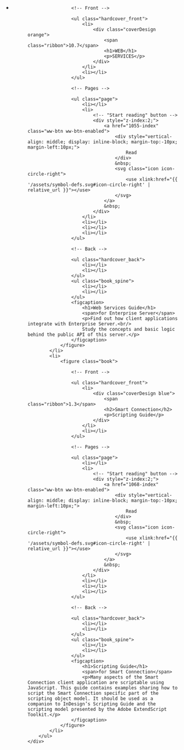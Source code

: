 <div class="container">
	<div class="component">
		<ul class="align">
			<li>
				<figure class="book">

					<!-- Front -->
					
					<ul class="hardcover_front">
						<li>
							<div class="coverDesign orange">
								<span class="ribbon">10.7</span>
								<h1>WEB</h1>
								<p>SERVICES</p>
							</div>
						</li>
						<li></li>
					</ul>

					<!-- Pages -->

					<ul class="page">
						<li></li>
						<li>
							<!-- "Start reading" button -->
							<div style="z-index:2;">
								<a href="1055-index" class="ww-btn ww-btn-enabled">
									<div style="vertical-align: middle; display: inline-block; margin-top:-10px; margin-left:10px;">
										Read
									</div>
									&nbsp;
									<svg class="icon icon-circle-right">
										<use xlink:href="{{ '/assets/symbol-defs.svg#icon-circle-right' | relative_url }}"></use>
									</svg>
								</a>
								&nbsp;
							</div>
						</li>
						<li></li>
						<li></li>
						<li></li>
					</ul>

					<!-- Back -->

					<ul class="hardcover_back">
						<li></li>
						<li></li>
					</ul>
					<ul class="book_spine">
						<li></li>
						<li></li>
					</ul>
					<figcaption>
						<h1>Web Services Guide</h1>
						<span>for Enterprise Server</span>
						<p>Find out how client applications integrate with Enterprise Server.<br/> 
						Study the concepts and basic logic behind the public API of this server.</p>
					</figcaption>
				</figure>
			</li>
			<li>
				<figure class="book">

					<!-- Front -->
					
					<ul class="hardcover_front">
						<li>
							<div class="coverDesign blue">
								<span class="ribbon">1.3</span>
								<h2>Smart Connection</h2>
								<p>Scripting Guide</p>
							</div>
						</li>
						<li></li>
					</ul>

					<!-- Pages -->

					<ul class="page">
						<li></li>
						<li>
							<!-- "Start reading" button -->
							<div style="z-index:2;">
								<a href="1068-index" class="ww-btn ww-btn-enabled">
									<div style="vertical-align: middle; display: inline-block; margin-top:-10px; margin-left:10px;">
										Read
									</div>
									&nbsp;
									<svg class="icon icon-circle-right">
										<use xlink:href="{{ '/assets/symbol-defs.svg#icon-circle-right' | relative_url }}"></use>
									</svg>
								</a>
								&nbsp;
							</div>
						</li>
						<li></li>
						<li></li>
						<li></li>
					</ul>

					<!-- Back -->

					<ul class="hardcover_back">
						<li></li>
						<li></li>
					</ul>
					<ul class="book_spine">
						<li></li>
						<li></li>
					</ul>
					<figcaption>
						<h1>Scripting Guide</h1>
						<span>for Smart Connection</span>
						<p>Many aspects of the Smart Connection client application are scriptable using JavaScript. This guide contains examples sharing how to script the Smart Connection specific part of the scripting object model. It should be used as a companion to InDesign’s Scripting Guide and the scripting model presented by the Adobe ExtendScript Toolkit.</p>
					</figcaption>
				</figure>
			</li>
		</ul>
	</div>
</div><!-- /container -->
